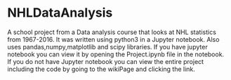 # NHLDataAnalysis
A school project from a Data analysis course that looks at NHL statistics from 1967-2016.
It was written using python3 in a Jupyter notebook. Also uses pandas,numpy,matplotlib and scipy libraries.
If you have jupyter notebook you can view it by opening the Project.ipynb file in the notebook.
If you do not have Jupyter notebook you can view the entire project including the code by going to the wikiPage and clicking the link.
